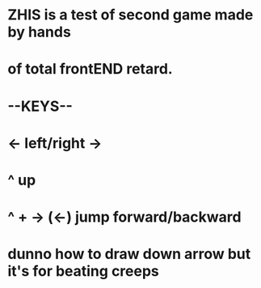 # ZHIS is a test of second game made by hands  
# of total frontEND retard.
# --KEYS--
# <- left/right ->
# ^ up
# ^ + -> (<-) jump forward/backward
# dunno how to draw down arrow but it's for beating creeps
